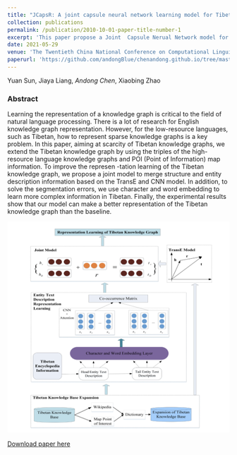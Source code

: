 ```yaml
---
title: "JCapsR: A joint capsule neural network learning model for Tibetan language knowledge graph"
collection: publications
permalink: /publication/2010-10-01-paper-title-number-1
excerpt: 'This paper propose a Joint  Capsule Nerual Network model for Tibetan Knowledge graph representation based on the constructed Tibetan knowledge graph. This paper is a future work about the Joint Model. '
date: 2021-05-29
venue: 'The Twentieth China National Conference on Computational Linguistics, CCL 2021'
paperurl: 'https://github.com/andongBlue/chenandong.github.io/tree/master/files/JCapsR.pdf'
---
```

Yuan Sun, Jiaya Liang, *Andong Chen*, Xiaobing Zhao

### Abstract
Learning the representation of a knowledge graph is critical to the field of natural language processing. There is a lot of research for English knowledge graph representation. However, for the low-resource languages, such as Tibetan, how to represent sparse knowledge graphs is a key problem. In this paper, aiming at scarcity of Tibetan knowledge graphs, we extend the Tibetan knowledge graph by using the triples of the high- resource language knowledge graphs and POI (Point of Information) map information. To improve the represen -tation learning of the Tibetan knowledge graph, we propose a joint model to merge structure and entity description information based on the TransE and CNN model. In addition, to solve the segmentation errors, we use character and word embedding to learn more complex information in Tibetan. Finally, the experimental results show that our model can make a better representation of the Tibetan knowledge graph than the baseline.

![jointmodel](./picture/jointmodel.png)


[Download paper here](https://github.com/andongBlue/chenandong.github.io/tree/master/files/JCapsR.pdf)

